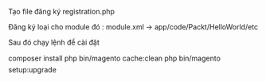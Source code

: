 Tạo file đăng ký registration.php

Đăng ký loại cho module đó : module.xml -> app/code/Packt/HelloWorld/etc

Sau đó chạy lệnh để cài đặt

composer install
php bin/magento cache:clean
php bin/magento setup:upgrade

